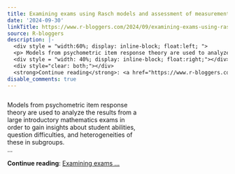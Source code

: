 ```yaml
---
title: Examining exams using Rasch models and assessment of measurement invariance
date: '2024-09-30'
linkTitle: https://www.r-bloggers.com/2024/09/examining-exams-using-rasch-models-and-assessment-of-measurement-invariance/
source: R-bloggers
description: |-
  <div style = "width:60%; display: inline-block; float:left; ">
  <p> Models from psychometric item response theory are used to analyze the results from a large introductory mathematics exams in order to gain insights about student abilities, question difficulties, and heterogeneities of these in subgroups.<br /> ...</p></div>
  <div style = "width: 40%; display: inline-block; float:right;"></div>
  <div style="clear: both;"></div>
  <strong>Continue reading</strong>: <a href="https://www.r-bloggers.com/2024/09/examining-exams-using-rasch-models-and-assessment-of-measurement-invariance/">Examining exams ...
disable_comments: true
---
```

<div style = "width:60%; display: inline-block; float:left; ">
<p> Models from psychometric item response theory are used to analyze the results from a large introductory mathematics exams in order to gain insights about student abilities, question difficulties, and heterogeneities of these in subgroups.<br /> ...</p></div>
<div style = "width: 40%; display: inline-block; float:right;"></div>
<div style="clear: both;"></div>
<strong>Continue reading</strong>: <a href="https://www.r-bloggers.com/2024/09/examining-exams-using-rasch-models-and-assessment-of-measurement-invariance/">Examining exams ...